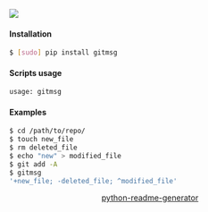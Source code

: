 <!--
https://pypi.org/project/readme-generator/
https://pypi.org/project/python-readme-generator/
-->

[![](https://img.shields.io/badge/OS-Unix-blue.svg?longCache=True)]()

#### Installation
```bash
$ [sudo] pip install gitmsg
```

#### Scripts usage
```bash
usage: gitmsg
```

#### Examples
```bash
$ cd /path/to/repo/
$ touch new_file
$ rm deleted_file
$ echo "new" > modified_file
$ git add -A
$ gitmsg
'+new_file; -deleted_file; ^modified_file'
```

<p align="center">
    <a href="https://pypi.org/project/python-readme-generator/">python-readme-generator</a>
</p>